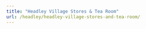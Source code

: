 ```yaml
---
title: "Headley Village Stores & Tea Room"
url: /headley/headley-village-stores-and-tea-room/
---
```


